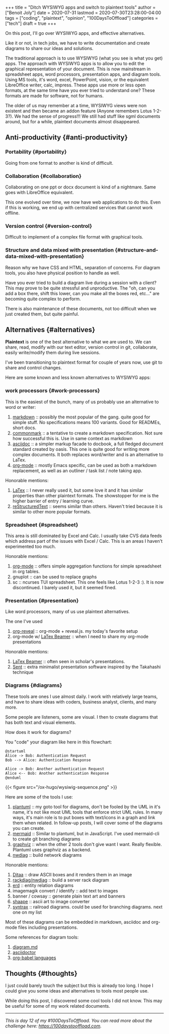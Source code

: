 +++
title = "Ditch WYSIWYG apps and switch to plaintext tools"
author = ["Benoit Joly"]
date = 2020-07-31
lastmod = 2020-07-30T23:28:00-04:00
tags = ["coding", "plaintext", "opinion", "100DaysToOffload"]
categories = ["tech"]
draft = true
+++

On this post, I'll go over WYSIWYG apps, and effective alternatives.

Like it or not, in tech jobs, we have to write documentation and create diagrams to share our ideas and solutions.

The traditional approach is to use WYSIWYG (what you see is what you get) apps. The approach with WYSIWYG apps is to allow you to edit the graphical representation of your document. This is now mainstream in spreadsheet apps, word processors, presentation apps, and diagram tools. Using MS tools, it's word, excel, PowerPoint, vision, or the equivalent LibreOffice writer, calc, impress. These apps use more or less open formats, at the same time have you ever tried to understand one? These formats are made for software, not for humans.

The older of us may remember at a time, WYSIWYG views were non existent and then became an addon feature (Anyone remembers Lotus 1-2-3?). We had the sense of progress!!! We still had stuff like sgml documents around, but for a while, plaintext documents almost disappeared.


## Anti-productivity {#anti-productivity}


### Portability {#portability}

Going from one format to another is kind of difficult.


### Collaboration {#collaboration}

Collaborating on one ppt or docx document is kind of a nightmare. Same goes with LibreOffice equivalent.

This one evolved over time, we now have web applications to do this. Even if this is working, we end up with centralized services that cannot work offline.


### Version control {#version-control}

Difficult to implement of a complex file format with graphical tools.


### Structure and data mixed with presentation {#structure-and-data-mixed-with-presentation}

Reason why we have CSS and HTML, separation of concerns. For diagram tools, you also have physical position to handle as well.

Have you ever tried to build a diagram live during a session with a client? This may prove to be quite stressful and unproductive. The "oh, can you add a box there, shift this lower, can you make all the boxes red, etc..." are becoming quite complex to perform.

There is also maintenance of these documents, not too difficult when we just created them, but quite painful.


## Alternatives {#alternatives}

**Plaintext** is one of the best alternative to what we are used to. We can share, read, modify with our text editor, version control in git, collaborate, easily write/modify them during live sessions.

I've been transitioning to plaintext format for couple of years now, use git to share and control changes.

Here are some known and less known alternatives to WYSIWYG apps:


### work processors {#work-processors}

This is the easiest of the bunch, many of us probably use an alternative to word or writer:

1.  [markdown](https://daringfireball.net/projects/markdown/) :: possibly the most popular of the gang. quite good for simple stuff. No specifications means 100 variants. Good for READMEs, short docs.
2.  [commonmark](https://commonmark.org/) :: a tentative to create a markdown specification. Not sure how successful this is. Use in same context as markdown
3.  [asciidoc](https://asciidoctor.org/) :: a simpler markup facade to docbook, a full fledged document standard created by oasis. This one is quite good for writing more complex documents. It both replaces word/writer and is an alternative to LaTex.
4.  [org-mode](https://orgmode.org/) :: mostly Emacs specific, can be used as both a markdown replacement, as well as an outliner / task list / note taking app.

Honorable mentions:

1.  [LaTex](https://www.latex-project.org/) :: I never really used it, but some love it and it has similar properties than other plaintext formats. The showstopper for me is the higher barrier of entry / learning curve.
2.  [reStructuredText](https://docutils.sourceforge.io/rst.html) :: seems similar than others. Haven't tried because it is similar to other more popular formats.


### Spreadsheet {#spreadsheet}

This area is still dominated by Excel and Calc. I usually take CVS data feeds which address part of the issues with Excel / Calc. This is an areas I haven't experimented too much.

Honorable mentions:

1.  [org-mode](https://orgmode.org/) :: offers simple aggregation functions for simple spreadsheet in org tables.
2.  gnuplot :: can be used to replace graphs
3.  sc :: ncurses TUI spreadsheet. This one feels like Lotus 1-2-3 :). It is now discontinued. I barely used it, but it seemed fined.


### Presentation {#presentation}

Like word processors, many of us use plaintext alternatives.

The one I've used

1.  [org-reveal](https://github.com/yjwen/org-reveal) :: org-mode + reveal.js. my today's favorite setup
2.  org-mode w/ [LaTex Beamer](https://github.com/josephwright/beamer) :: when I need to share my org-mode presentations

Honorable mentions:

1.  [LaTex Beamer](https://github.com/josephwright/beamer) :: often seen in scholar's presentations.
2.  [Sent](https://tools.suckless.org/sent/) :: extra minimalist presentation software inspired by the Takahashi technique


### Diagrams {#diagrams}

These tools are ones I use almost daily. I work with relatively large teams, and have to share ideas with coders, business analyst, clients, and many more.

Some people are listeners, some are visual. I then to create diagrams that has both text and visual elements.

How does it work for diagrams?

You "code" your diagram like here in this flowchart:

```plantuml
@startuml
Alice -> Bob: Authentication Request
Bob --> Alice: Authentication Response

Alice -> Bob: Another authentication Request
Alice <-- Bob: Another authentication Response
@enduml
```

{{< figure src="/ox-hugo/wysiwig-sequence.png" >}}

Here are some of the tools I use:

1.  [plantuml](https://plantuml.com/) :: my goto tool for diagrams, don't be fooled by the UML in it's name, it's not like most UML tools that enforce strict UML rules. In many ways, it's main role is to put boxes with text/icons in a graph and link them when related. In follow-up posts, I will cover some of the diagrams you can create.
2.  [mermaid](https://mermaid-js.github.io/mermaid/#/) :: Similar to plantuml, but in JavaScript. I've used mermaid-cli to create git branching diagrams
3.  [graphviz](https://graphviz.org/) :: when the other 2 tools don't give want I want. Really flexible. Plantuml uses graphviz as a backend.
4.  [nwdiag](http://blockdiag.com/en/nwdiag/index.html) :: build network diagrams

Honorable mentions:

1.  [Ditaa](http://ditaa.sourceforge.net/) :: draw ASCII boxes and it renders them in an image
2.  [rackdiag/nwdiag](http://blockdiag.com/en/nwdiag/index.html) :: build a server rack diagram
3.  [erd](https://github.com/BurntSushi/erd) :: entity relation diagrams
4.  imagemagik convert / identify :: add text to images
5.  banner / cowsay :: generate plain text art and banners
6.  [shaape](https://github.com/christiangoltz/shaape) :: ascii art to image converter
7.  [syntrax](https://kevinpt.github.io/syntrax/) :: railroad diagrams. could be used for branching diagrams. next one on my list

Most of these diagrams can be embedded in markdown, asciidoc and org-mode files including presentations.

Some references for diagram tools:

1.  [diagram.md](https://gist.github.com/blackcater/1701e845a963216541591106c1bb9d3b)
2.  [asciidoctor](https://asciidoctor.org/docs/asciidoctor-diagram/)
3.  [org-babel languages](https://orgmode.org/worg/org-contrib/babel/languages.html)


## Thoughts {#thoughts}

I just could barely touch the subject but this is already too long. I hope I could give you some ideas and alternatives to tools most people use.

While doing this post, I discovered some cool tools I did not know. This may be useful for some of my work related documents.

---

_This is day 12 of my #100DaysToOffload. You can read more about the challenge here: <https://100daystooffload.com>._
